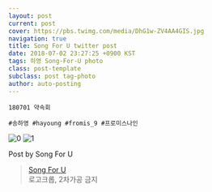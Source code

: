 ```yaml
---
layout: post
current: post
cover: https://pbs.twimg.com/media/DhG1w-ZV4AA4GIS.jpg
navigation: true
title: Song For U twitter post
date: 2018-07-02 23:27:25 +0900 KST
tags: 하영 Song-For-U photo
class: post-template
subclass: post tag-photo
author: auto-posting
---
```


```  
180701 약속회  
  
#송하영 #hayoung #fromis_9 #프로미스나인  

```

![0](https://pbs.twimg.com/media/DhG1wAyU0AAd1UE.jpg)
![1](https://pbs.twimg.com/media/DhG1w-ZV4AA4GIS.jpg)


Post by Song For U

> [Song For U](https://twitter.com/songforu_0929)  
  로고크롭, 2차가공 금지